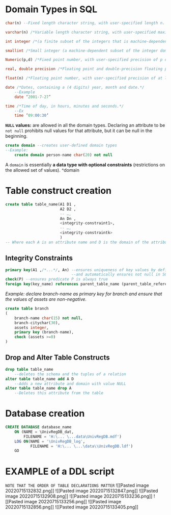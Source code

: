 # Domain Types in SQL
```sql
char(n) --Fixed length character string, with user-specified length n.

varchar(n) /*Variable length character string, with user-specified maximum length n.*/

int integer /*(a finite subset of the integers that is machine-dependent).*/

smallint /*Small integer (a machine-dependent subset of the integer domain type).*/

Numeric(p,d) /*Fixed point number, with user-specified precision of p digits, with d digits to the right of decimal point.*/

real, double precision /*Floating point and double-precision floating point numbers, with machine-dependent precision.*/

float(n) /*Floating point number, with user-specified precision of at least n digits.*/

date /*Dates, containing a (4 digits) year, month and date.*/
	--Example
	date ‘2001-7-27’

time /*Time of day, in hours, minutes and seconds.*/
	--Ex
	time ’09:00:30’
```

**`NULL` values:**  are allowed in all the domain types. Declaring an attribute to be `not null` prohibits null values for that attribute, but it can be null in the beginning.

```sql
create domain --creates user-defined domain types
--Example:
	create domain person-name char(20) not null
```
A `domain` is essentially **a data type with optional constraints** (restrictions on the allowed set of values). ^domain
# Table construct creation
```sql
create table table_name(A1 D1 ,
						A2 D2 ,
						-- …,
						An Dn ,
						<integrity-constraint1>,
						-- …,
						<integrity-constraintk>
						)
-- Where each A is an attribute name and D is the domain of the attribute
```

## Integrity Constraints
```sql
primary key(A1 ,/*...*/, An) --ensures uniqueness of key values by definition
							 --and automatically ensures not null in SQL-92
check(P) --ensures predicate P is always true
foreign key(key_name) references parent_table_name (parent_table_referenced_primary_key)
```

*Example: declare branch-name as primary key for branch and ensure that the values of assets are non-negative.*
```sql
create table branch
(
	branch-name char(15) not null,
	branch-citychar(30),
	assets integer,
	primary key (branch-name),
	check (assets >=0) 
)
```

## Drop and Alter Table Constructs
```sql
drop table table_name
	--deletes the schema and the tuples of a relation
alter table table_name add A D
	--Adds a new attribute and domain with value NULL
alter table table_name drop A
	--Deletes this attribute from the table
```

# Database creation
```sql
CREATE DATABASE database_name
	ON (NAME = \UnivRegDB_dat,
		FILENAME = 'H:\... \...data\UnivRegDB.mdf')
	LOG ON(NAME = '\UnivRegDB_log',
		   FILENAME = 'H:\... \...\data\\UnivRegDB.ldf')
	GO
```

# EXAMPLE of a DDL script
`NOTE THAT THE ORDER OF TABLE DECLARATIONS MATTER`
![[Pasted image 20220715132832.png]]
![[Pasted image 20220715132847.png]]
![[Pasted image 20220715132908.png]]
![[Pasted image 20220715133236.png]]
![[Pasted image 20220715133256.png]]
![[Pasted image 20220715132856.png]]
![[Pasted image 20220715133405.png]]